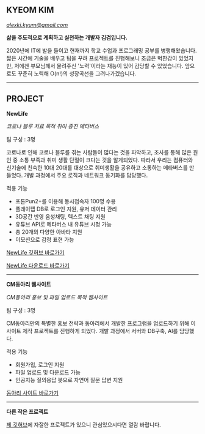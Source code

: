 ## KYEOM KIM
*alexki.kyum@gmail.com*

**삶을 주도적으로 계획하고 실천하는 개발자 김겸입니다.**

2020년에 IT에 발을 들이고 현재까지 학교 수업과 프로그래밍 공부를 병행해왔습니다.
짧은 시간에 기술을 배우고 팀을 꾸려 프로젝트를 진행해보니 조금은 벅찬감이 있었지만, 저에겐 부모님께서 물려주신 '노력'이라는 재능이 있어 감당할 수 있었습니다.
앞으로도 꾸준히 노력해 O(n!)의 성장곡선을 그려나가겠습니다.

* * *

## PROJECT

**NewLife**

*코로나 블루 치료 목적 취미 증진 메타버스*


팀 구성 : 3명

코로나로 인해 코로나 블루를 겪는 사람들이 많다는 것을 파악하고, 조사를 통해 많은 원인 중 소통 부족과 취미 생활 단절이 크다는 것을 알게되었다.
따라서 우리는 컴퓨터와 신기술에 친숙한 10대 20대를 대상으로 취미생활을 공유하고 소통하는 메타버스를 만들었다.
개발 과정에서 주요 로직과 네트워크 동기화를 담당했다.


적용 기능
- 포톤Pun2+를 이용해 동시접속자 100명 수용
- 플래이팹 DB로 로그인 지원, 유저 데이터 관리
- 3D공간 반영 음성채팅, 텍스트 채팅 지원
- 유튜브 API로 메타버스 내 유튜브 시청 가능
- 총 20개의 다양한 아바타 지원
- 이모션으로 감정 표현 가능


[NewLife 깃허브 바로가기](https://github.com/rlarua04/NewLife_beta)

[NewLife 다운로드 바로가기](https://khuoo.itch.io/new-life-beta1-5)


* * *


**CM동아리 웹사이트**

*CM동아리 홍보 및 파일 업로드 목적 웹사이트*


팀 구성 : 3명

CM동아리만의 특별한 홍보 전략과 동아리에서 개발한 프로그램을 업로드하기 위해 이 사이트 제작 프로젝트를 진행하게 되었다. 
개발 과정에서 서버와 DB구축, AI를 담당했다.


적용 기능
- 회원가입, 로그인 지원
- 파일 업로드 및 다운로드 가능
- 인공지능 질의응답 봇으로 자연어 질문 답변 지원


[동아리 사이트 바로가기](http://gyounggi.co.kr)


* * *


**다른 작은 프로젝트**

[제 깃허브](https://github.com/rlarua04)에 자잘한 프로젝트가 있으니 관심있으시다면 열람 바랍니다.
